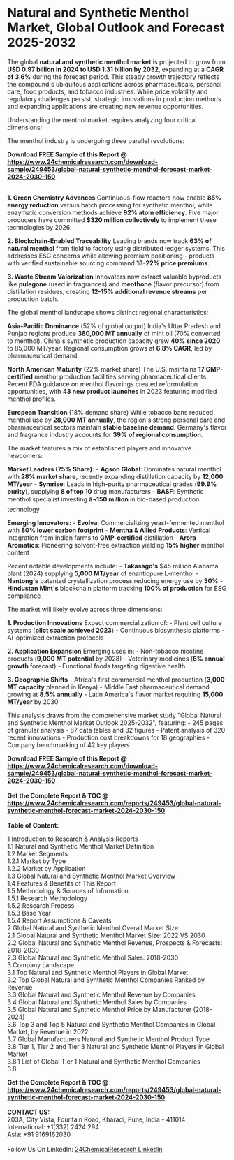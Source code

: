 <h1>Natural and Synthetic Menthol Market, Global Outlook and Forecast 2025-2032</h1><p>The global <strong>natural and synthetic menthol market</strong> is projected to grow from <strong>USD 0.97 billion in 2024 to USD 1.31 billion by 2032</strong>, expanding at a <strong>CAGR of 3.6%</strong> during the forecast period. This steady growth trajectory reflects the compound's ubiquitous applications across pharmaceuticals, personal care, food products, and tobacco industries. While price volatility and regulatory challenges persist, strategic innovations in production methods and expanding applications are creating new revenue opportunities.</p><p>Understanding the menthol market requires analyzing four critical dimensions:</p><p>The menthol industry is undergoing three parallel revolutions:</p><div><b>Download FREE Sample of this Report @ 
            <a href="https://www.24chemicalresearch.com/download-sample/249453/global-natural-synthetic-menthol-forecast-market-2024-2030-150">
            https://www.24chemicalresearch.com/download-sample/249453/global-natural-synthetic-menthol-forecast-market-2024-2030-150</a></b></div><br><p><strong>1. Green Chemistry Advances</strong>
Continuous-flow reactors now enable <strong>85% energy reduction</strong> versus batch processing for synthetic menthol, while enzymatic conversion methods achieve <strong>92% atom efficiency</strong>. Five major producers have committed <strong>$320 million collectively</strong> to implement these technologies by 2026.</p><p><strong>2. Blockchain-Enabled Traceability</strong>
Leading brands now track <strong>63% of natural menthol</strong> from field to factory using distributed ledger systems. This addresses ESG concerns while allowing premium positioning - products with verified sustainable sourcing command <strong>18-22% price premiums</strong>.</p><p><strong>3. Waste Stream Valorization</strong>
Innovators now extract valuable byproducts like <strong>pulegone</strong> (used in fragrances) and <strong>menthone</strong> (flavor precursor) from distillation residues, creating <strong>12-15% additional revenue streams</strong> per production batch.</p><p>The global menthol landscape shows distinct regional characteristics:</p><p><strong>Asia-Pacific Dominance</strong> (52% of global output)
India's Uttar Pradesh and Punjab regions produce <strong>380,000 MT annually</strong> of mint oil (70% converted to menthol). China's synthetic production capacity grew <strong>40% since 2020</strong> to 85,000 MT/year. Regional consumption grows at <strong>6.8% CAGR</strong>, led by pharmaceutical demand.</p><p><strong>North American Maturity</strong> (22% market share)
The U.S. maintains <strong>17 GMP-certified</strong> menthol production facilities serving pharmaceutical clients. Recent FDA guidance on menthol flavorings created reformulation opportunities, with <strong>43 new product launches</strong> in 2023 featuring modified menthol profiles.</p><p><strong>European Transition</strong> (18% demand share)
While tobacco bans reduced menthol use by <strong>28,000 MT annually</strong>, the region's strong personal care and pharmaceutical sectors maintain <strong>stable baseline demand</strong>. Germany's flavor and fragrance industry accounts for <strong>39% of regional consumption</strong>.</p><p>The market features a mix of established players and innovative newcomers:</p><p><strong>Market Leaders (75% Share):</strong>
- <strong>Agson Global</strong>: Dominates natural menthol with <strong>28% market share</strong>, recently expanding distillation capacity by <strong>12,000 MT/year</strong>
- <strong>Symrise</strong>: Leads in high-purity pharmaceutical grades (<strong>99.9% purity</strong>), supplying <strong>8 of top 10</strong> drug manufacturers
- <strong>BASF</strong>: Synthetic menthol specialist investing <strong>â¬150 million</strong> in bio-based production technology</p><p><strong>Emerging Innovators:</strong>
- <strong>Evolva</strong>: Commercializing yeast-fermented menthol with <strong>80% lower carbon footprint</strong>
- <strong>Mentha &amp; Allied Products</strong>: Vertical integration from Indian farms to <strong>GMP-certified</strong> distillation
- <strong>Arora Aromatics</strong>: Pioneering solvent-free extraction yielding <strong>15% higher</strong> menthol content</p><p>Recent notable developments include:
- <strong>Takasago's</strong> $45 million Alabama plant (2024) supplying <strong>5,000 MT/year</strong> of enantiopure L-menthol
- <strong>Nantong's</strong> patented crystallization process reducing energy use by <strong>30%</strong>
- <strong>Hindustan Mint's</strong> blockchain platform tracking <strong>100% of production</strong> for ESG compliance</p><p>The market will likely evolve across three dimensions:</p><p><strong>1. Production Innovations</strong>
Expect commercialization of:
- Plant cell culture systems (<strong>pilot scale achieved 2023</strong>)
- Continuous biosynthesis platforms
- AI-optimized extraction protocols</p><p><strong>2. Application Expansion</strong>
Emerging uses in:
- Non-tobacco nicotine products (<strong>9,000 MT potential</strong> by 2028)
- Veterinary medicines (<strong>6% annual growth</strong> forecast)
- Functional foods targeting digestive health</p><p><strong>3. Geographic Shifts</strong>
- Africa's first commercial menthol production (<strong>3,000 MT capacity</strong> planned in Kenya)
- Middle East pharmaceutical demand growing at <strong>8.5% annually</strong>
- Latin America's flavor market requiring <strong>15,000 MT/year</strong> by 2030</p><p>This analysis draws from the comprehensive market study "Global Natural and Synthetic Menthol Market Outlook 2025-2032", featuring:
- 245 pages of granular analysis
- 87 data tables and 32 figures
- Patent analysis of 320 recent innovations
- Production cost breakdowns for 18 geographies
- Company benchmarking of 42 key players</p><div><b>Download FREE Sample of this Report @ 
            <a href="https://www.24chemicalresearch.com/download-sample/249453/global-natural-synthetic-menthol-forecast-market-2024-2030-150">
            https://www.24chemicalresearch.com/download-sample/249453/global-natural-synthetic-menthol-forecast-market-2024-2030-150</a></b></div><br><div><b>Get the Complete Report & TOC @ 
            <a href="https://www.24chemicalresearch.com/reports/249453/global-natural-synthetic-menthol-forecast-market-2024-2030-150">
            https://www.24chemicalresearch.com/reports/249453/global-natural-synthetic-menthol-forecast-market-2024-2030-150</a></b></div><br>
            <b>Table of Content:</b><p>1 Introduction to Research & Analysis Reports<br />
    1.1 Natural and Synthetic Menthol Market Definition<br />
    1.2 Market Segments<br />
        1.2.1 Market by Type<br />
        1.2.2 Market by Application<br />
    1.3 Global Natural and Synthetic Menthol Market Overview<br />
    1.4 Features & Benefits of This Report<br />
    1.5 Methodology & Sources of Information<br />
        1.5.1 Research Methodology<br />
        1.5.2 Research Process<br />
        1.5.3 Base Year<br />
        1.5.4 Report Assumptions & Caveats<br />
2 Global Natural and Synthetic Menthol Overall Market Size<br />
    2.1 Global Natural and Synthetic Menthol Market Size: 2022 VS 2030<br />
    2.2 Global Natural and Synthetic Menthol Revenue, Prospects & Forecasts: 2018-2030<br />
    2.3 Global Natural and Synthetic Menthol Sales: 2018-2030<br />
3 Company Landscape<br />
    3.1 Top Natural and Synthetic Menthol Players in Global Market<br />
    3.2 Top Global Natural and Synthetic Menthol Companies Ranked by Revenue<br />
    3.3 Global Natural and Synthetic Menthol Revenue by Companies<br />
    3.4 Global Natural and Synthetic Menthol Sales by Companies<br />
    3.5 Global Natural and Synthetic Menthol Price by Manufacturer (2018-2024)<br />
    3.6 Top 3 and Top 5 Natural and Synthetic Menthol Companies in Global Market, by Revenue in 2022<br />
    3.7 Global Manufacturers Natural and Synthetic Menthol Product Type<br />
    3.8 Tier 1, Tier 2 and Tier 3 Natural and Synthetic Menthol Players in Global Market<br />
        3.8.1 List of Global Tier 1 Natural and Synthetic Menthol Companies<br />
        3.8</p><div><b>Get the Complete Report & TOC @ 
            <a href="https://www.24chemicalresearch.com/reports/249453/global-natural-synthetic-menthol-forecast-market-2024-2030-150">
            https://www.24chemicalresearch.com/reports/249453/global-natural-synthetic-menthol-forecast-market-2024-2030-150</a></b></div><br><b>CONTACT US:</b><br>
            203A, City Vista, Fountain Road, Kharadi, Pune, India - 411014<br>
            International: +1(332) 2424 294<br>
            Asia: +91 9169162030 <br><br>
            Follow Us On LinkedIn: <a href="https://www.linkedin.com/company/24chemicalresearch/">24ChemicalResearch LinkedIn</a>